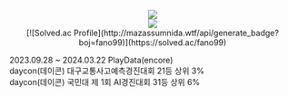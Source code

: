 <div align=center>
    <br>
    <img src="https://github-readme-stats.vercel.app/api/top-langs/?username=stfano&layout=compact&theme=dark">
    <br>
    <img src="https://github-readme-stats.vercel.app/api?username=stfano&theme=transparent&show_icons=true">
    <br>
    [![Solved.ac Profile](http://mazassumnida.wtf/api/generate_badge?boj=fano99)](https://solved.ac/fano99)<br/>
</div>



2023.09.28 ~ 2024.03.22 PlayData(encore)
<br>
daycon(데이콘) 대구교통사고예측경진대회 21등 상위 3% 
<br>
daycon(데이콘) 국민대 제 1회 AI경진대회 31등 상위 6%
